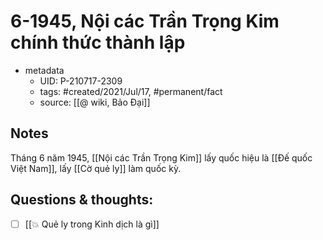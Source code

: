 # 6-1945, Nội các Trần Trọng Kim chính thức thành lập

- metadata
	- UID: P-210717-2309
	- tags: #created/2021/Jul/17, #permanent/fact 
	- source: [[@ wiki, Bảo Đại]]

## Notes
Tháng 6 năm 1945, [[Nội các Trần Trọng Kim]] lấy quốc hiệu là [[Đế quốc Việt Nam]], lấy [[Cờ quẻ ly]] làm quốc kỳ.

## Questions & thoughts:
- [ ] [[💥 Quẻ ly trong Kinh dịch là gì]]